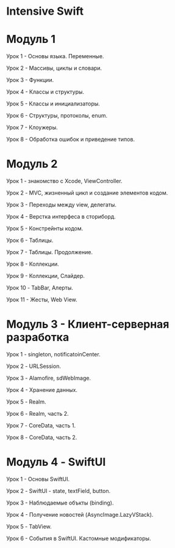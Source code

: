 # Intensive Swift

# Модуль 1

Урок 1 - Основы языка. Переменные.

Урок 2 - Массивы, циклы и словари.

Урок 3 - Функции.

Урок 4 - Классы и структуры.

Урок 5 - Классы и инициализаторы.

Урок 6 - Структуры, протоколы, enum.

Урок 7 - Клоужеры.

Урок 8 - Обработка ошибок и приведение типов.

# Модуль 2

Урок 1 - знакомство с Xcode, ViewController.

Урок 2 - MVC, жизненный цикл и создание элементов кодом.

Урок 3 - Переходы между view, делегаты.

Урок 4 - Верстка интерфеса в сториборд.

Урок 5 - Констрейнты кодом.

Урок 6 - Таблицы.

Урок 7 - Таблицы. Продолжение.

Урок 8 - Коллекции.

Урок 9 - Коллекции, Слайдер.

Урок 10 - TabBar, Алерты.

Урок 11 - Жесты, Web View.

# Модуль 3 - Клиент-серверная разработка

Урок 1 - singleton, notificatoinCenter.

Урок 2 - URLSession.

Урок 3 - Alamofire, sdWebImage.

Урок 4 - Хранение данных.

Урок 5 - Realm.

Урок 6 - Realm, часть 2.

Урок 7 - CoreData, часть 1.

Урок 8 - CoreData, часть 2.

# Модуль 4 - SwiftUI

Урок 1 - Основы SwiftUI.

Урок 2 - SwiftUI - state, textField, button.

Урок 3 - Наблюдаемые объкты (binding).

Урок 4 - Получение новостей (AsyncImage.LazyVStack).

Урок 5 - TabView.

Урок 6 - События в SwiftUI. Кастомные модификаторы.
